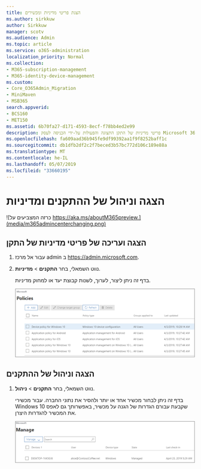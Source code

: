 ```yaml
---
title: הצגת פריטי מדיניות ומכשירים
ms.author: sirkkuw
author: Sirkkuw
manager: scotv
ms.audience: Admin
ms.topic: article
ms.service: o365-administration
localization_priority: Normal
ms.collection:
- M365-subscription-management
- M365-identity-device-management
ms.custom:
- Core_O365Admin_Migration
- MiniMaven
- MSB365
search.appverid:
- BCS160
- MET150
ms.assetid: 6b70fa27-d171-4593-8ecf-f78bb4ed2e99
description: פריטי מדיניות של התקן התצוגה והפעולות על-ידי הכניסה לעסק Microsoft 365 עם credintials הניהול הכללי.
ms.openlocfilehash: fa609aad36b945fe9df99392aa1f9f8252baff1c
ms.sourcegitcommit: db1dfb2df2c2f7beced3b57bc772d106c189e88a
ms.translationtype: MT
ms.contentlocale: he-IL
ms.lasthandoff: 05/07/2019
ms.locfileid: "33660195"
---
```

# <a name="view-and-manage-policies-and-devices"></a>הצגה וניהול של ההתקנים ומדיניות

![כרזה המצביעים על https://aka.ms/aboutM365preview.](media/m365admincenterchanging.png)

## <a name="view-and-edit-device-policies"></a>הצגה ועריכה של פריטי מדיניות של התקן

1.  עבור אל מרכז admin ב <a href="https://go.microsoft.com/fwlink/p/?linkid=837890" target="_blank">https://admin.microsoft.com</a>.
2. נווט השמאלי, בחר **התקנים** \> **מדיניות**.

    בדף זה ניתן ליצור, לערוך, לשנות קבוצת יעד או למחוק מדיניות.

    ![Screenshot of the Policies page](media/devicepolicies.png)
  
## <a name="view-and-manage-devices"></a>הצגה וניהול של ההתקנים


1. נווט השמאלי, בחר **התקנים** \> **ניהול**. 
    
    בדף זה ניתן לבחור מכשיר אחד או יותר ולהסיר את נתוני החברה. עבור מכשירי Windows 10 שקבעת עבורם הגדרות של הגנה על מכשיר, באפשרותך גם לאפס את המכשיר להגדרות היצרן.
  
   ![ניהול התקנים דף](media/devicesmanage.png)

